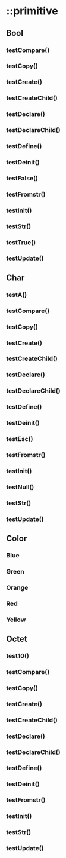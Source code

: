 # ::primitive

## Bool

### testCompare()

### testCopy()

### testCreate()

### testCreateChild()

### testDeclare()

### testDeclareChild()

### testDefine()

### testDeinit()

### testFalse()

### testFromstr()

### testInit()

### testStr()

### testTrue()

### testUpdate()

## Char

### testA()

### testCompare()

### testCopy()

### testCreate()

### testCreateChild()

### testDeclare()

### testDeclareChild()

### testDefine()

### testDeinit()

### testEsc()

### testFromstr()

### testInit()

### testNull()

### testStr()

### testUpdate()

## Color

### Blue

### Green

### Orange

### Red

### Yellow

## Octet

### test10()

### testCompare()

### testCopy()

### testCreate()

### testCreateChild()

### testDeclare()

### testDeclareChild()

### testDefine()

### testDeinit()

### testFromstr()

### testInit()

### testStr()

### testUpdate()

